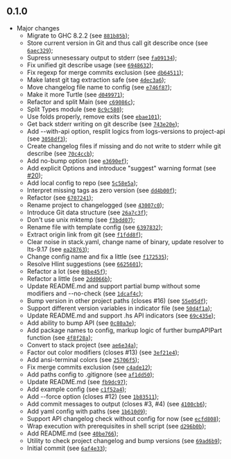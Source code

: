 0.1.0
---

* Major changes
  - Migrate to GHC 8.2.2 (see [`881b85b`](https://github.com/GetShopTV/changelogged/commit/881b85b));
  - Store current version in Git and thus call git describe once (see [`6aec329`](https://github.com/GetShopTV/changelogged/commit/6aec329));
  - Supress unnesessary output to stderr (see [`fa09134`](https://github.com/GetShopTV/changelogged/commit/fa09134));
  - Fix unified git describe usage (see [`6948632`](https://github.com/GetShopTV/changelogged/commit/6948632));
  - Fix regexp for merge commits exclusion (see [`db64511`](https://github.com/GetShopTV/changelogged/commit/db64511));
  - Make latest git tag extraction safe (see [`4dec3a6`](https://github.com/GetShopTV/changelogged/commit/4dec3a6));
  - Move changelog file name to config (see [`e746f87`](https://github.com/GetShopTV/changelogged/commit/e746f87));
  - Make it more Turtle (see [`d049971`](https://github.com/GetShopTV/changelogged/commit/d049971));
  - Refactor and split Main (see [`c69086c`](https://github.com/GetShopTV/changelogged/commit/c69086c));
  - Split Types module (see [`8c9c580`](https://github.com/GetShopTV/changelogged/commit/8c9c580));
  - Use folds properly, remove exits (see [`ebae101`](https://github.com/GetShopTV/changelogged/commit/ebae101));
  - Get back stderr writing on git describe (see [`743e20e`](https://github.com/GetShopTV/changelogged/commit/743e20e));
  - Add --with-api option, resplit logics from logs-versions to project-api (see [`3058df3`](https://github.com/GetShopTV/changelogged/commit/3058df3));
  - Create changelog files if missing and do not write to stderr while git describe (see [`70c4ccb`](https://github.com/GetShopTV/changelogged/commit/70c4ccb));
  - Add no-bump option (see [`e3690ef`](https://github.com/GetShopTV/changelogged/commit/e3690ef));
  - Add explicit Options and introduce "suggest" warning format (see [#20](https://github.com/GetShopTV/choo-choo/pull/20));
  - Add local config to repo (see [`5c58e5a`](https://github.com/GetShopTV/choo-choo/commit/5c58e5a));
  - Interpret missing tags as zero version (see [`dd4b00f`](https://github.com/GetShopTV/choo-choo/commit/dd4b00f));
  - Refactor (see [`6707241`](https://github.com/GetShopTV/choo-choo/commit/6707241));
  - Rename project to changelogged (see [`43007c0`](https://github.com/GetShopTV/choo-choo/commit/43007c0));
  - Introduce Git data structure (see [`26a7c3f`](https://github.com/GetShopTV/choo-choo/commit/26a7c3f));
  - Don't use unix mktemp (see [`f3bdd07`](https://github.com/GetShopTV/choo-choo/commit/f3bdd07));
  - Rename file with template config (see [`6397832`](https://github.com/GetShopTV/choo-choo/commit/6397832));
  - Extract origin link from git (see [`f1fdd8f`](https://github.com/GetShopTV/choo-choo/commit/f1fdd8f));
  - Clear noise in stack.yaml, change name of binary, update resolver to lts-9.17 (see [`ea28763`](https://github.com/GetShopTV/choo-choo/commit/ea28763));
  - Change config name and fix a little (see [`f172535`](https://github.com/GetShopTV/choo-choo/commit/f172535));
  - Resolve Hlint suggestions (see [`6625601`](https://github.com/GetShopTV/choo-choo/commit/6625601));
  - Refactor a lot (see [`08be45f`](https://github.com/GetShopTV/choo-choo/commit/08be45f));
  - Refactor a little (see [`2dd066b`](https://github.com/GetShopTV/choo-choo/commit/2dd066b));
  - Update README.md and support partial bump without some modifiers and --no-check (see [`1dcaf4c`](https://github.com/GetShopTV/choo-choo/commit/1dcaf4c));
  - Bump version in other project paths (closes #16) (see [`55e05df`](https://github.com/GetShopTV/choo-choo/commit/55e05df));
  - Support different version variables in indicator file (see [`50d4f1a`](https://github.com/GetShopTV/choo-choo/commit/50d4f1a));
  - Update README.md and support .hs API indicators (see [`69c435e`](https://github.com/GetShopTV/choo-choo/commit/69c435e));
  - Add ability to bump API (see [`0c80a3e`](https://github.com/GetShopTV/choo-choo/commit/0c80a3e));
  - Add package names to config, markup logic of further bumpAPIPart function (see [`4f8f28a`](https://github.com/GetShopTV/choo-choo/commit/4f8f28a));
  - Convert to stack project (see [`ae6e34a`](https://github.com/GetShopTV/choo-choo/commit/ae6e34a));
  - Factor out color modifiers (closes #13) (see [`3ef21e4`](https://github.com/GetShopTV/choo-choo/commit/3ef21e4));
  - Add ansi-terminal colors (see [`25706f5`](https://github.com/GetShopTV/choo-choo/commit/25706f5));
  - Fix merge commits exclusion (see [`c4ade12`](https://github.com/GetShopTV/choo-choo/commit/c4ade12));
  - Add paths config to .gitignore (see [`af1dd50`](https://github.com/GetShopTV/choo-choo/commit/af1dd50));
  - Update README.md (see [`fb9dc97`](https://github.com/GetShopTV/choo-choo/commit/fb9dc97));
  - Add example config (see [`c1f52a4`](https://github.com/GetShopTV/choo-choo/commit/c1f52a4));
  - Add --force option (closes #12) (see [`1b83511`](https://github.com/GetShopTV/choo-choo/commit/1b83511));
  - Add commit messages to output (closes #3, #4) (see [`4100cb6`](https://github.com/GetShopTV/choo-choo/commit/4100cb6));
  - Add yaml config with paths (see [`1b610d9`](https://github.com/GetShopTV/choo-choo/commit/1b610d9));
  - Support API changelog check without config for now (see [`ecfd808`](https://github.com/GetShopTV/choo-choo/commit/ecfd808));
  - Wrap execution with prerequisites in shell script (see [`d296b0b`](https://github.com/GetShopTV/choo-choo/commit/d296b0b));
  - Add README.md (see [`40be766`](https://github.com/GetShopTV/choo-choo/commit/40be766));
  - Utility to check project changelog and bump versions (see [`69ad6b9`](https://github.com/GetShopTV/choo-choo/commit/69ad6b9));
  - Initial commit (see [`6af4e33`](https://github.com/GetShopTV/choo-choo/commit/6af4e33));
